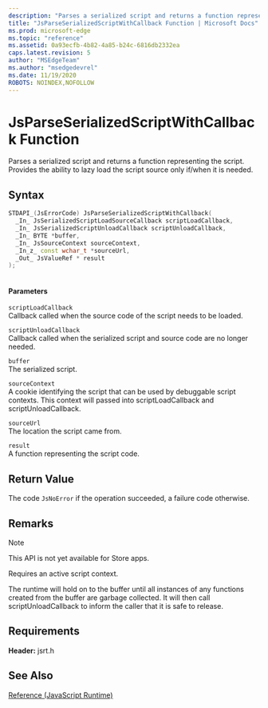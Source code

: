 ```yaml
---
description: "Parses a serialized script and returns a function representing the script. Provides the ability to lazy load the script source only if/when it is needed."
title: "JsParseSerializedScriptWithCallback Function | Microsoft Docs"
ms.prod: microsoft-edge
ms.topic: "reference"
ms.assetid: 0a93ecfb-4b82-4a85-b24c-6816db2332ea
caps.latest.revision: 5
author: "MSEdgeTeam"
ms.author: "msedgedevrel"
ms.date: 11/19/2020
ROBOTS: NOINDEX,NOFOLLOW
---
```

# JsParseSerializedScriptWithCallback Function

Parses a serialized script and returns a function representing the script. Provides the ability to lazy load the script source only if/when it is needed.  
  
## Syntax  
  
```cpp  
STDAPI_(JsErrorCode) JsParseSerializedScriptWithCallback(  
  _In_ JsSerializedScriptLoadSourceCallback scriptLoadCallback,  
  _In_ JsSerializedScriptUnloadCallback scriptUnloadCallback,  
  _In_ BYTE *buffer,  
  _In_ JsSourceContext sourceContext,  
  _In_z_ const wchar_t *sourceUrl,  
  _Out_ JsValueRef * result  
);  
  
```  
  
#### Parameters  
 `scriptLoadCallback`  
 Callback called when the source code of the script needs to be loaded.  
  
 `scriptUnloadCallback`  
 Callback called when the serialized script and source code are no longer needed.  
  
 `buffer`  
 The serialized script.  
  
 `sourceContext`  
 A cookie identifying the script that can be used by debuggable script contexts.     This context will passed into scriptLoadCallback and scriptUnloadCallback.  
  
 `sourceUrl`  
 The location the script came from.  
  
 `result`  
 A function representing the script code.  
  
## Return Value  
 The code `JsNoError` if the operation succeeded, a failure code otherwise.  
  
## Remarks  
  
> [!NOTE]
>  This API is not yet available for Store apps.  
  
 Requires an active script context.  
  
 The runtime will hold on to the buffer until all instances of any functions created from     the buffer are garbage collected.  It will then call scriptUnloadCallback to inform the     caller that it is safe to release.  
  
## Requirements  
 **Header:** jsrt.h  
  
## See Also  
 [Reference (JavaScript Runtime)](../chakra-hosting/reference-javascript-runtime.md)
